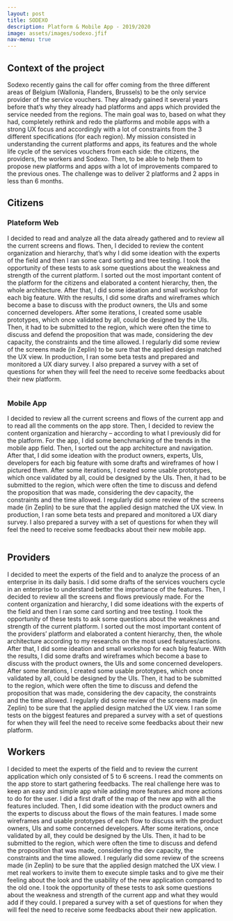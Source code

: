 ```yaml
---
layout: post
title: SODEXO
description: Platform & Mobile App - 2019/2020
image: assets/images/sodexo.jfif
nav-menu: true
---
```


<style>
.white{
    background:white;
}
</style>

## Context of the project
Sodexo recently gains the call for offer coming from the three different areas of Belgium (Wallonia, Flanders, Brussels) to be the only service provider of the service vouchers. 
They already gained it several years before that’s why they already had platforms and apps which provided the service needed from the regions. The main goal was to, based on what they had, completely rethink and redo the platforms and mobile apps with a strong UX focus and accordingly with a lot of constraints from the 3 different specifications (for each region).
My mission consisted in understanding the current platforms and apps, its features and the whole life cycle of the services vouchers from each side: the citizens, the providers, the workers and Sodexo. Then, to be able to help them to propose new platforms and apps with a lot of improvements compared to the previous ones. The challenge was to deliver 2 platforms and 2 apps in less than 6 months.

## Citizens

### Plateform Web
I decided to read and analyze all the data already gathered and to review all the current screens and flows. Then, I decided to review the content organization and hierarchy, that’s why I did some ideation with the experts of the field and then I ran some card sorting and tree testing. I took the opportunity of these tests to ask some questions about the weakness and strength of the current platform. I sorted out the most important content of the platform for the citizens and elaborated a content hierarchy, then, the whole architecture. After that, I did some ideation and small workshop for each big feature. With the results, I did some drafts and wireframes which become a base to discuss with the product owners, the UIs and some concerned developers. After some iterations, I created some usable prototypes, which once validated by all, could be designed by the UIs. Then, it had to be submitted to the region, which were often the time to discuss and defend the proposition that was made, considering the dev capacity, the constraints and the time allowed. I regularly did some review of the screens made (in Zeplin) to be sure that the applied design matched the UX view.
In production, I ran some beta tests and prepared and monitored a UX diary survey. I also prepared a survey with a set of questions for when they will feel the need to receive some feedbacks about their new platform.

<div class="box alt">
	<div class="row uniform">
    	<div class="6u"><span class="image fit"><img src="assets/images/DashboardAv.png" alt=""></span></div>
		<div class="6u"><span class="image fit"><img src="assets/images/DashboardAp.png" alt=""></span></div>
    </div>
    <div class="row uniform">
        <div class="6u"><span class="image fit"><img src="assets/images/MesprestaAv.png" alt=""></span></div>
		<div class="6u"><span class="image fit"><img src="assets/images/MesprestaAp.png" alt=""></span></div>
    </div>
    <div class="row uniform">
        <div class="6u"><span class="image fit"><img src="assets/images/MywalletAv.png" alt=""></span></div>
		<div class="6u"><span class="image fit"><img src="assets/images/MywalletAp.png" alt=""></span></div>        
    </div>
</div>


### Mobile App
I decided to review all the current screens and flows of the current app and to read all the comments on the app store. Then, I decided to review the content organization and hierarchy – according to what I previously did for the platform. For the app, I did some benchmarking of the trends in the mobile app field. Then, I sorted out the app architecture and navigation.
After that, I did some ideation with the product owners, experts, UIs, developers for each big feature with some drafts and wireframes of how I pictured them. After some iterations, I created some usable prototypes, which once validated by all, could be designed by the UIs. Then, it had to be submitted to the region, which were often the time to discuss and defend the proposition that was made, considering the dev capacity, the constraints and the time allowed. I regularly did some review of the screens made (in Zeplin) to be sure that the applied design matched the UX view.
In production, I ran some beta tests and prepared and monitored a UX diary survey. I also prepared a survey with a set of questions for when they will feel the need to receive some feedbacks about their new mobile app.

<div class="box alt">
	<div class="row uniform">
    	<div class="6u"><span class="image fit"><img src="assets/images/App_200_Dashboard-1.png" alt=""></span></div>
		<div class="6u"><span class="image fit"><img src="assets/images/App_300_Service-vouchers-area-3.png" alt=""></span></div>
    </div>
    <div class="row uniform">
        <div class="6u"><span class="image fit"><img src="assets/images/App_301_Service-vouchers-area-2.png" alt=""></span></div>
		<div class="6u"><span class="image fit white"><img src="assets/images/App_Dashboard-V2.png" alt=""></span></div>
    </div>
</div>


## Providers
I decided to meet the experts of the field and to analyze the process of an enterprise in its daily basis. I did some drafts of the services vouchers cycle in an enterprise to understand better the importance of the features.
Then, I decided to review all the screens and flows previously made. For the content organization and hierarchy, I did some ideations with the experts of the field and then I ran some card sorting and tree testing. I took the opportunity of these tests to ask some questions about the weakness and strength of the current platform.
I sorted out the most important content of the providers’ platform and elaborated a content hierarchy, then, the whole architecture according to my researchs on the most used features/actions. After that, I did some ideation and small workshop for each big feature. With the results, I did some drafts and wireframes which become a base to discuss with the product owners, the UIs and some concerned developers. After some iterations, I created some usable prototypes, which once validated by all, could be designed by the UIs. Then, it had to be submitted to the region, which were often the time to discuss and defend the proposition that was made, considering the dev capacity, the constraints and the time allowed. I regularly did some review of the screens made (in Zeplin) to be sure that the applied design matched the UX view.
I ran some tests on the biggest features and prepared a survey with a set of questions for when they will feel the need to receive some feedbacks about their new platform.

## Workers
I decided to meet the experts of the field and to review the current application which only consisted of 5 to 6 screens. I read the comments on the app store to start gathering feedbacks. The real challenge here was to keep an easy and simple app while adding more features and more actions to do for the user. I did a first draft of the map of the new app with all the features included. Then, I did some ideation with the product owners and the experts to discuss about the flows of the main features.
I made some wireframes and usable prototypes of each flow to discuss with the product owners, UIs and some concerned developers. After some iterations, once validated by all, they could be designed by the UIs. Then, it had to be submitted to the region, which were often the time to discuss and defend the proposition that was made, considering the dev capacity, the constraints and the time allowed. I regularly did some review of the screens made (in Zeplin) to be sure that the applied design matched the UX view. I met real workers to invite them to execute simple tasks and to give me their feeling about the look and the usability of the new application compared to the old one. I took the opportunity of these tests to ask some questions about the weakness and strength of the current app and what they would add if they could. 
I prepared a survey with a set of questions for when they will feel the need to receive some feedbacks about their new application.


<div class="box alt">
	<div class="row uniform">
    	<div class="6u"><span class="image fit white"><img src="assets/images/01.png" alt=""></span></div>
		<div class="6u"><span class="image fit white"><img src="assets/images/02.png" alt=""></span></div>
    </div>
    <div class="row uniform">
        <div class="6u"><span class="image fit white"><img src="assets/images/03.png" alt=""></span></div>
		<div class="6u"><span class="image fit white"><img src="assets/images/04.png" alt=""></span></div>
    </div>
    <div class="row uniform">
        <div class="6u"><span class="image fit white"><img src="assets/images/05.png" alt=""></span></div>
		<div class="6u"><span class="image fit white"><img src="assets/images/06.png" alt=""></span></div>
    </div>
    <div class="row uniform">
        <div class="6u"><span class="image fit white"><img src="assets/images/07.png" alt=""></span></div>
		<div class="6u"><span class="image fit white"><img src="assets/images/08.png" alt=""></span></div>
    </div>
</div>